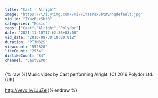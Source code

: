 ```yaml
---
title: "Cast - Alright"
image: "https:\/\/i.ytimg.com\/vi\/IYazPsxSbt8\/hqdefault.jpg"
vid_id: "IYazPsxSbt8"
categories: "Music"
tags: ["Cast","Alright","Polydor"]
date: "2021-11-10T17:02:36+03:00"
vid_date: "2016-09-30T18:00:01Z"
duration: "PT3M32S"
viewcount: "552820"
likeCount: "2934"
dislikeCount: "84"
channel: "CastVEVO"
---
```

{% raw %}Music video by Cast performing Alright. (C) 2016 Polydor Ltd. (UK)<br /><br /><a rel="nofollow" target="blank" href="http://vevo.ly/LJuZei">http://vevo.ly/LJuZei</a>{% endraw %}
